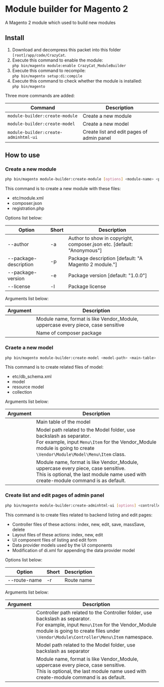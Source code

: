 # Module builder for Magento 2

A Magento 2 module which used to build new modules

## Install

1. Download and decompress this packet into this folder `[root]/app/code/CrazyCat`.
2. Execute this command to enable the module:<br>
   `php bin/magento module:enable CrazyCat_ModuleBuilder`
3. Execute this command to recompile:<br>
   `php bin/magento setup:di:compile`
4. Execute this command to check whether the module is installed:<br>
   `php bin/magento`

Three more commands are added:

|Command|Description|
|---|---|
|`module-builder:create-module`|Create a new module|
|`module-builder:create-model`|Create a new model|
|`module-builder:create-adminhtml-ui`|Create list and edit pages of admin panel|

## How to use

### Create a new module

```sh
php bin/magento module-builder:create-module [options] <module-name> <package-name>
```

This command is to create a new module with these files:

- etc/module.xml
- composer.json
- registration.php

Options list below:

|Option|Short|Description|
|---|---|---|
|--author|-a|Author to show in copyright, composer.json etc. [default: "Anonymous"]|
|--package-description|-p|Package description [default: "A Magento 2 module."]|
|--package-version|-e|Package version [default: "1.0.0"]|
|--license|-l|Package license|

Arguments list below:

|Argument|Description|
|---|---|
|<module-name>|Module name, format is like Vendor_Module, uppercase every piece, case sensitive|
|<package-name>|Name of composer package|

### Craete a new model

```sh
php bin/magento module-builder:create-model <model-path> <main-table> [<module-name>]
```

This command is to create related files of model:

- etc/db_schema.xml
- model
- resource model
- collection

Arguments list below:

|Argument|Description|
|---|---|
|<main-table>|Main table of the model|
|<model-path>|Model path related to the Model folder, use backslash as separator.<br>For example, input `Menu\Item` for the Vendor_Module module is going to create `\Vendor\Module\Model\Menu\Item` class.|
|<module-name>|Module name, format is like Vendor_Module, uppercase every piece, case sensitive.<br>This is optional, the last module name used with create-module command is as default.|

### Create list and edit pages of admin panel

```sh
php bin/magento module-builder:create-adminhtml-ui [options] <controller-path> <model-path> [<module-name>]
```

This command is to create files related to backend listing and edit pages:

- Controller files of these actions: index, new, edit, save, massSave, delete
- Layout files of these actions: index, new, edit
- UI component files of listing and edit form
- Data provider models used by the UI components
- Modification of di.xml for appending the data provider model

Options list below:

|Option|Short|Description|
|---|---|---|
|--route-name|-r|Route name|

Arguments list below:

|Argument|Description|
|---|---|
|<controller-path>|Controller path related to the Controller folder, use backslash as separator.<br>For example, input `Menu\Item` for the Vendor_Module module is going to create files under `\Vendor\Module\Controller\Menu\Item` namespace.|
|<model-path>|Model path related to the Model folder, use backslash as separator|
|<module-name>|Module name, format is like Vendor_Module, uppercase every piece, case sensitive.<br>This is optional, the last module name used with create-module command is as default.|
